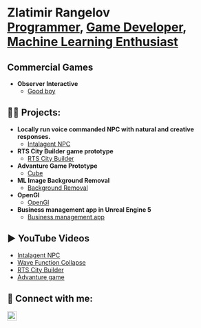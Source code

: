 <h1>Zlatimir Rangelov <br/><a href="https://github.com/zlaty12">Programmer</a>, <a href="https://www.linkedin.com/in/zlatimir-rangelov-887909275/">Game Developer</a>, <a href="https://github.com/zlaty12">Machine Learning Enthusiast</a></h1>

<h2>Commercial Games</h2>

- <b>Observer Interactive</b>
  - [Good boy](https://store.steampowered.com/app/2986110/Good_Boy/)


<h2>👨‍💻 Projects:</h2>

- <b>Locally run voice commanded NPC with natural and creative responses.</b>
  - [Intalagent NPC](https://github.com/zlaty12/MSProject)
- <b>RTS City Builder game prototype</b>
  - [RTS City Builder](https://github.com/twilkinson199/agp2024)
- <b>Advanture Game Prototype</b>
  - [Cube](https://github.com/zlaty12/Cube2)
- <b>ML Image Background Removal</b>
  - [Background Removal](https://github.com/zlaty12/BackgroundRemovalAI)
- <b>OpenGl</b>
  - [OpenGl](https://github.com/zlaty12/OpenGL)
- <b>Business management app in Unreal Engine 5</b>
  - [Business management app](https://github.com/zlaty12/TailorShopManagement)

<h2>▶️ YouTube Videos</h2>


- [Intalagent NPC](https://www.youtube.com/watch?v=OyYRhoKdS4U&list=PLDMf2_m2O14gS4UeXZq2KPOvYLziMyi4f&index=23)
- [Wave Function Collapse](https://www.youtube.com/watch?v=yngMuAEO2m8&t=5s)
- [RTS City Builder](https://www.youtube.com/watch?v=2vxNe0WJs5g&list=PLDMf2_m2O14gS4UeXZq2KPOvYLziMyi4f&index=20)
- [Advanture game](https://www.youtube.com/watch?v=S9BNrnmvso8&list=PLDMf2_m2O14gS4UeXZq2KPOvYLziMyi4f&index=21)


<h2> 🤳 Connect with me:</h2>

[<img align="left" alt="JoshMadakor | LinkedIn" width="22px" src="https://cdn.jsdelivr.net/npm/simple-icons@v3/icons/linkedin.svg" />][linkedin]


[linkedin]: https://www.linkedin.com/in/zlatimir-rangelov-887909275/

